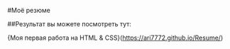 #Моё резюме

##Результат вы можете посмотреть тут:

{Моя первая работа на HTML & CSS}(https://ari7772.github.io/Resume/)
